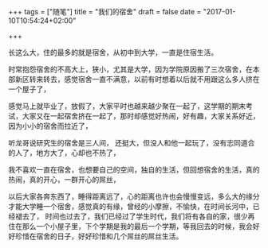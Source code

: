 +++
tags = ["随笔"]
title = "我们的宿舍"
draft = false
date = "2017-01-10T10:54:24+02:00"

+++



长这么大，住的最多的就是宿舍，从初中到大学，一直是住宿生活。

时常抱怨宿舍的不高大上，狭小，尤其是大学，因为学院原因搬了三次宿舍，在本部新区转来转去，感觉宿舍一直不满意，以前有时想着以后就不用跟这么多人挤在一个屋子了，

感觉马上就毕业了，放假了，大家平时也越来越少聚在一起了，这学期的期末考试，大家又在一起宿舍挤在一起了，那时却感觉好热闹，好有趣，大家关系好近，因为小小的宿舍而拉近了，  

听龙哥说研究生的宿舍是三人间， 还挺大，但没人和他一起玩了，没有志同道合的人了，地方大了，心却也不热了，

我不喜欢一直在宿舍，也想要自己的空间，独自的生活，但回想宿舍的生活，真的热闹，真的开心，一群开心的屌丝，

以后大家各奔东西了，睡得距离远了，心的距离也许也会慢慢变远，多么大的缘分才能大学睡一个宿舍，感觉真的有缘，曾经的小摩擦，不愉快，在时间长河中，已经褪去了， 时间也过去了，我们已经过了学生时代，我们将有各自的家，很少再住在那么一个小屋子里，下个学期是我的最后一个学期，等我回去的时候，我会好好珍惜在宿舍的日子，好好珍惜和几个屌丝的屌丝生活。
